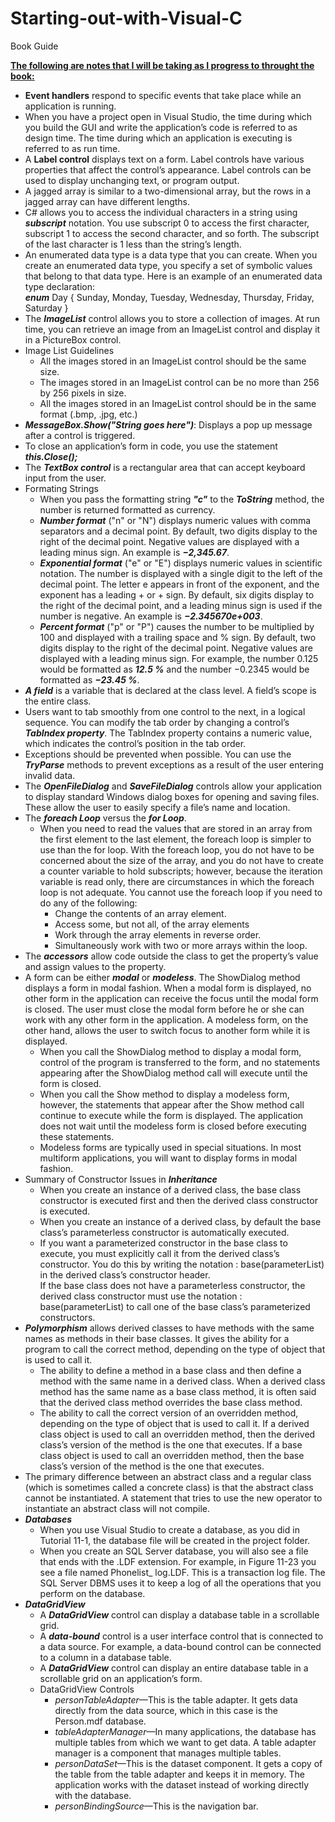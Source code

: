 ﻿# Starting-out-with-Visual-C

Book Guide

<u><b>The following are notes that I will be taking as I progress to
throught the book:</b></u>
</br>

<ul>
	<li><b>Event handlers</b> respond to specific events that take place while an 
	application is running.</li>
	<li>When you have a project open in Visual Studio, the time during which you build the GUI
	and write the application’s code is referred to as design time. The time during which an 
	application is executing is referred to as run time. </li>
	<li>A <b>Label control</b> displays text on a form. Label controls have various
	properties that affect the control’s appearance. Label controls can be used
	to display unchanging text, or program output.</li>
    <li>
        A jagged array is similar to a two-dimensional array, but the rows in a jagged array can have different lengths.
    </li>
    <li>
        C# allows you to access the individual characters in a string using <b><i>subscript</i></b> notation. You use subscript 0 to access the first character, subscript 1 to access the second character, and so forth. The subscript of the last character is 1 less than the string’s length. 
    </li>
    <li>
        An enumerated data type is a data type that you can create. When you create an enumerated data type, you specify a set of symbolic values that belong to that data type. 
        Here is an example of an enumerated data type declaration:
        </br>
        <b><i>enum</i></b> Day { Sunday, Monday, Tuesday, Wednesday, Thursday, Friday, Saturday }
    </li>
    <li>
        The <b><i>ImageList</i></b> control allows you to store a collection of images. At run
        time, you can retrieve an image from an ImageList control and display it in
        a PictureBox control.
        <li> Image List Guidelines
		<ul>
			<li>
                All the images stored in an ImageList control should be the same size.
			</li>
            <li>
                The images stored in an ImageList control can be no more than 256 by 256 pixels
                in size.			
            </li>
            <li>
                All the images stored in an ImageList control should be in the same format 
                (.bmp, .jpg, etc.)			
            </li>
		</ul>
    </li>
	<li>
		<b><i>MessageBox.Show("String goes here")</i></b>: Displays a pop up message after a 
		control is triggered.
	</li>
	<li>
		To close an application’s form in code, you use the statement <b><i>this.Close();</i></b>
	</li>
	<li>
		The <b><i>TextBox control</i></b> is a rectangular area that can accept keyboard input
		from the user.
	</li>
	<li>	Formating Strings
		<ul>
			<li>
				When you pass the formatting string <b><i>"c"</i></b> to the <b><i>ToString</i></b> method, the number is
				returned formatted as currency.
			</li>
			<li>
				<b><i>Number format</i></b> ("n" or "N") displays numeric values with comma separators and a decimal point. By default, 
				two digits display to the right of the decimal point. Negative values are displayed with a leading minus sign. 
				An example is <b><i>−2,345.67</i></b>.
			</li>
			<li>
				<b><i>Exponential format</i></b> ("e" or "E") displays numeric values in scientific notation. The number
				is displayed with a single digit to the left of the decimal point. The letter e appears in front
				of the exponent, and the exponent has a leading + or + sign. By default, six digits display to
				the right of the decimal point, and a leading minus sign is used if the number is negative.
				An example is <b><i>−2.345670e+003</i></b>.
			</li>
			<li>
				<b><i>Percent format</i></b> ("p" or "P") causes the number to be multiplied by 100 and displayed with
				a trailing space and % sign. By default, two digits display to the right of the decimal point.
				Negative values are displayed with a leading minus sign. For example, the number 0.125
				would be formatted as <b><i>12.5 %</i></b> and the number −0.2345 would be formatted as <b><i>−23.45 %</i></b>.
			</li>
		</ul>
	 </li>
	 <li>
		<b><i>A field</i></b> is a variable that is declared at the class level. A field’s scope is the entire class.
	 </li>
	 <li>
		Users want to tab smoothly from one control to the next, in a logical sequence. You can
		modify the tab order by changing a control’s <b><i>TabIndex property</i></b>. The TabIndex property
		contains a numeric value, which indicates the control’s position in the tab order.
	</li>
	<li>
		Exceptions should be prevented when possible. You can use the <b><i>TryParse</i></b> methods to prevent exceptions as a 
		result of the user entering invalid data.
	</li>
	<li>
		The <b><i>OpenFileDialog</i></b> and <b><i>SaveFileDialog</i></b> controls allow your application to display standard Windows dialog 
		boxes for opening and saving files. These allow the user to easily specify a file’s name and location.
	</li>
    <li> The <b><i>foreach Loop</i></b> versus the <b><i>for Loop</i></b>.
        <ul>
            <li>
                When you need to read the values that are stored in an array from the first element to the
                last element, the foreach loop is simpler to use than the for loop. With the foreach
                loop, you do not have to be concerned about the size of the array, and you do not have to
                create a counter variable to hold subscripts; however, because the iteration variable is
                read only, there are circumstances in which the foreach loop is not adequate. You cannot
                use the foreach loop if you need to do any of the following:
                <ul>
                    <li>
                        Change the contents of an array element.
                    </li>
                    <li>
                        Access some, but not all, of the array elements
                    </li>
                    <li>
                        Work through the array elements in reverse order.
                    </li>
                    <li>
                        Simultaneously work with two or more arrays within the loop.
                    </li>
                </ul>
            </li>
        </ul>
    </li>
    <li>
        The <b><i>accessors</i></b> allow code outside the class to get the property’s value and assign values to the property.
    </li>
    <li>
        A form can be either <b><i>modal</i></b> or <b><i>modeless</i></b>. The ShowDialog method displays a form in
        modal fashion. When a modal form is displayed, no other form in the application can
        receive the focus until the modal form is closed. The user must close the modal form
        before he or she can work with any other form in the application. A modeless form, on
        the other hand, allows the user to switch focus to another form while it is displayed. 
        <ul>
            <li>
                When you call the ShowDialog method to display a modal form, control of the program is transferred to the form, and no statements appearing after the ShowDialog method call will execute until the form is closed.
            </li>
            <li>
                When you call the Show method to display a modeless form, however, the statements that appear after the Show method call continue to execute while the form is displayed. The application does not wait until the modeless form is closed before executing these statements.
            </li>
            <li>
                Modeless forms are typically used in special situations. In most multiform applications, you will want to display forms in modal fashion.
            </li>
        </ul>
    </li>
    <li>
        Summary of Constructor Issues in <b><i>Inheritance</i></b>
        <ul>
            <li>
                When you create an instance of a derived class, the base class constructor is executed
                first and then the derived class constructor is executed.
            </li>
            <li>
                When you create an instance of a derived class, by default the base class’s parameterless constructor is    automatically executed.
            </li>
            <li>
                If you want a parameterized constructor in the base class to execute, you must explicitly call it from the derived class’s constructor. You do this by writing the notation : base(parameterList) in the derived class’s constructor header.
            </li>
                If the base class does not have a parameterless constructor, the derived class constructor must use the notation : base(parameterList) to call one of the base class’s parameterized constructors.
            </li>
        </ul>
    </li>
    <li>
        <b><i>Polymorphism</i></b> allows derived classes to have methods with the same names as methods in their base classes. It gives the ability for a program to call the correct method, depending on the type of object that is used to call it.
        <ul>
            <li>
                The ability to define a method in a base class and then define a method with the
                same name in a derived class. When a derived class method has the same name as a
                base class method, it is often said that the derived class method overrides the base
                class method.
            </li>
            <li>
                The ability to call the correct version of an overridden method, depending on the
                type of object that is used to call it. If a derived class object is used to call an overridden method, then the derived class’s version of the method is the one that executes. If a base class object is used to call an overridden method, then the base class’s version of the method is the one that executes.
            </li>
        </ul>
    </li>
    <li>
        The primary difference between an abstract class and a regular class (which is sometimes
        called a concrete class) is that the abstract class cannot be instantiated. A statement that
        tries to use the new operator to instantiate an abstract class will not compile.
    </li>
    <li>
        <b><i>Databases</i></b>
        <ul>
            <li>
                When you use Visual Studio to create a database, as you did in Tutorial 11-1, the database file will be created in the project folder.
            </li>
            <li>
                When you create an SQL Server database, you will also see a file that ends with the .LDF extension. For example, in Figure 11-23 you see a file named Phonelist_
                log.LDF. This is a transaction log file. The SQL Server DBMS uses it to keep a log of all the operations that you perform on the database.
            </li>
        </ul>
    </li>
    <li>
        <b><i>DataGridView</i></b>
        <ul>
            <li>
                A <b><i>DataGridView</i></b> control can display a database table in a scrollable grid.
            </li>
            <li>
                A <b><i>data-bound</i></b> control is a user interface control that is connected to a data source. For
                example, a data-bound control can be connected to a column in a database table.
            </li>
             <li>
               A <b><i>DataGridView</i></b> control can display an entire database table in a scrollable grid on an application’s form.
            </li>
            <li>
                DataGridView Controls
                <ul>
                    <li>
                        <i>personTableAdapter</i>—This is the table adapter. It gets data directly from the data source, which in this case is the Person.mdf database.
                    </li>
                    <li>
                        <i>tableAdapterManager</i>—In many applications, the database has multiple tables from which we want to get data. A table adapter manager is a component that manages multiple tables.
                    </li>
                    <li>
                        <i>personDataSet</i>—This is the dataset component. It gets a copy of the table from the table adapter and keeps it in memory. The application works with the dataset instead of working directly with the database.
                    </li>
                    <li>
                        <i>personBindingSource</i>—This is the navigation bar.
                    </li>
                </ul>
            </li>
        </ul>
    </li>
</ul>
